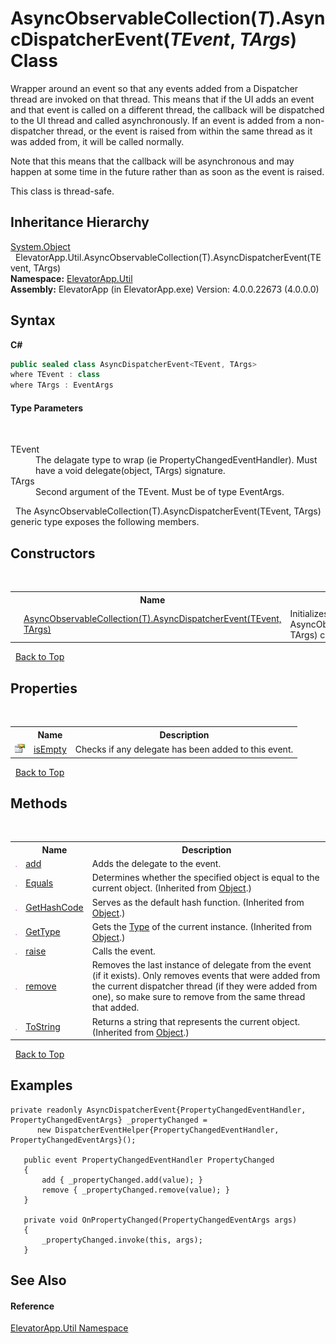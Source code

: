 # AsyncObservableCollection(*T*).AsyncDispatcherEvent(*TEvent*, *TArgs*) Class
 


Wrapper around an event so that any events added from a Dispatcher thread are invoked on that thread. This means that if the UI adds an event and that event is called on a different thread, the callback will be dispatched to the UI thread and called asynchronously. If an event is added from a non-dispatcher thread, or the event is raised from within the same thread as it was added from, it will be called normally.

Note that this means that the callback will be asynchronous and may happen at some time in the future rather than as soon as the event is raised.

This class is thread-safe.



## Inheritance Hierarchy
<a href="http://msdn2.microsoft.com/en-us/library/e5kfa45b" target="_blank">System.Object</a><br />&nbsp;&nbsp;ElevatorApp.Util.AsyncObservableCollection(T).AsyncDispatcherEvent(TEvent, TArgs)<br />
**Namespace:**&nbsp;<a href="N_ElevatorApp_Util">ElevatorApp.Util</a><br />**Assembly:**&nbsp;ElevatorApp (in ElevatorApp.exe) Version: 4.0.0.22673 (4.0.0.0)

## Syntax

**C#**<br />
``` C#
public sealed class AsyncDispatcherEvent<TEvent, TArgs>
where TEvent : class
where TArgs : EventArgs

```


#### Type Parameters
&nbsp;<dl><dt>TEvent</dt><dd>The delagate type to wrap (ie PropertyChangedEventHandler). Must have a void delegate(object, TArgs) signature.</dd><dt>TArgs</dt><dd>Second argument of the TEvent. Must be of type EventArgs.</dd></dl>&nbsp;
The AsyncObservableCollection(T).AsyncDispatcherEvent(TEvent, TArgs) generic type exposes the following members.


## Constructors
&nbsp;<table><tr><th></th><th>Name</th><th>Description</th></tr><tr><td>![Public method](media/pubmethod.gif "Public method")</td><td><a href="M_ElevatorApp_Util_AsyncObservableCollection_1_AsyncDispatcherEvent_2__ctor">AsyncObservableCollection(T).AsyncDispatcherEvent(TEvent, TArgs)</a></td><td>
Initializes a new instance of the AsyncObservableCollection(T).AsyncDispatcherEvent(TEvent, TArgs) class</td></tr></table>&nbsp;
<a href="#asyncobservablecollection(*t*).asyncdispatcherevent(*tevent*,-*targs*)-class">Back to Top</a>

## Properties
&nbsp;<table><tr><th></th><th>Name</th><th>Description</th></tr><tr><td>![Public property](media/pubproperty.gif "Public property")</td><td><a href="P_ElevatorApp_Util_AsyncObservableCollection_1_AsyncDispatcherEvent_2_isEmpty">isEmpty</a></td><td>
Checks if any delegate has been added to this event.</td></tr></table>&nbsp;
<a href="#asyncobservablecollection(*t*).asyncdispatcherevent(*tevent*,-*targs*)-class">Back to Top</a>

## Methods
&nbsp;<table><tr><th></th><th>Name</th><th>Description</th></tr><tr><td>![Public method](media/pubmethod.gif "Public method")</td><td><a href="M_ElevatorApp_Util_AsyncObservableCollection_1_AsyncDispatcherEvent_2_add">add</a></td><td>
Adds the delegate to the event.</td></tr><tr><td>![Public method](media/pubmethod.gif "Public method")</td><td><a href="http://msdn2.microsoft.com/en-us/library/bsc2ak47" target="_blank">Equals</a></td><td>
Determines whether the specified object is equal to the current object.
 (Inherited from <a href="http://msdn2.microsoft.com/en-us/library/e5kfa45b" target="_blank">Object</a>.)</td></tr><tr><td>![Public method](media/pubmethod.gif "Public method")</td><td><a href="http://msdn2.microsoft.com/en-us/library/zdee4b3y" target="_blank">GetHashCode</a></td><td>
Serves as the default hash function.
 (Inherited from <a href="http://msdn2.microsoft.com/en-us/library/e5kfa45b" target="_blank">Object</a>.)</td></tr><tr><td>![Public method](media/pubmethod.gif "Public method")</td><td><a href="http://msdn2.microsoft.com/en-us/library/dfwy45w9" target="_blank">GetType</a></td><td>
Gets the <a href="http://msdn2.microsoft.com/en-us/library/42892f65" target="_blank">Type</a> of the current instance.
 (Inherited from <a href="http://msdn2.microsoft.com/en-us/library/e5kfa45b" target="_blank">Object</a>.)</td></tr><tr><td>![Public method](media/pubmethod.gif "Public method")</td><td><a href="M_ElevatorApp_Util_AsyncObservableCollection_1_AsyncDispatcherEvent_2_raise">raise</a></td><td>
Calls the event.</td></tr><tr><td>![Public method](media/pubmethod.gif "Public method")</td><td><a href="M_ElevatorApp_Util_AsyncObservableCollection_1_AsyncDispatcherEvent_2_remove">remove</a></td><td>
Removes the last instance of delegate from the event (if it exists). Only removes events that were added from the current dispatcher thread (if they were added from one), so make sure to remove from the same thread that added.</td></tr><tr><td>![Public method](media/pubmethod.gif "Public method")</td><td><a href="http://msdn2.microsoft.com/en-us/library/7bxwbwt2" target="_blank">ToString</a></td><td>
Returns a string that represents the current object.
 (Inherited from <a href="http://msdn2.microsoft.com/en-us/library/e5kfa45b" target="_blank">Object</a>.)</td></tr></table>&nbsp;
<a href="#asyncobservablecollection(*t*).asyncdispatcherevent(*tevent*,-*targs*)-class">Back to Top</a>

## Examples

```
private readonly AsyncDispatcherEvent{PropertyChangedEventHandler, PropertyChangedEventArgs} _propertyChanged = 
      new DispatcherEventHelper{PropertyChangedEventHandler, PropertyChangedEventArgs}();

   public event PropertyChangedEventHandler PropertyChanged
   {
       add { _propertyChanged.add(value); }
       remove { _propertyChanged.remove(value); }
   }

   private void OnPropertyChanged(PropertyChangedEventArgs args)
   {
       _propertyChanged.invoke(this, args);
   }
```


## See Also


#### Reference
<a href="N_ElevatorApp_Util">ElevatorApp.Util Namespace</a><br />